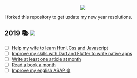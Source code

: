 <div align="center">
  <img src="https://github.com/grandemayta/ResolutionBoard/blob/master/thKzPkw.png">
</div>

I forked this repository to get update my new year resolutions.

## 2019 📚 ![](https://img.shields.io/badge/progress-0%25-green.svg)

- [ ] [Help my wife to learn Html, Css and Javascript](#)
- [ ] [Improve my skills with Dart and Flutter to write native apps](#)
- [ ] [Write at least one article at month](#)
- [ ] [Read a book a month](#)
- [ ] [Improve my english ASAP 😁](#)
